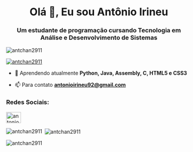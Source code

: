 <h1 align="center">Olá 👋, Eu sou Antônio Irineu</h1>
<h3 align="center">Um estudante de programação cursando Tecnologia em Análise e Desenvolvimento de Sistemas</h3>

<p align="left"> <img src="https://komarev.com/ghpvc/?username=antchan2911&label=Profile%20views&color=0e75b6&style=flat" alt="antchan2911" /> </p>

<p align="left"> <a href="https://github.com/ryo-ma/github-profile-trophy"><img src="https://github-profile-trophy.vercel.app/?username=antchan2911" alt="antchan2911" /></a> </p>

- 🌱 Aprendendo atualmente **Python, Java, Assembly, C, HTML5 e CSS3**

- 📫 Para contato **antonioirineu92@gmail.com**

<h3 align="left">Redes Sociais:</h3>
<p align="left">
<a href="https://instagram.com/antonioirfilho" target="blank"><img align="center" src="https://raw.githubusercontent.com/rahuldkjain/github-profile-readme-generator/master/src/images/icons/Social/instagram.svg" alt="antonioirfilho" height="30" width="40" /></a>
</p>

<p><img align="left" src="https://github-readme-stats.vercel.app/api/top-langs?username=antchan2911&show_icons=true&locale=en&layout=compact" alt="antchan2911" /></p>

<p>&nbsp;<img align="center" src="https://github-readme-stats.vercel.app/api?username=antchan2911&show_icons=true&locale=en" alt="antchan2911" /></p>

<p><img align="center" src="https://github-readme-streak-stats.herokuapp.com/?user=antchan2911&" alt="antchan2911" /></p>
